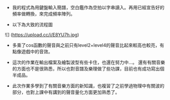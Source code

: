 
* 我的程式為用鍵盤輸入簡譜，空白鑑作為空拍以字串讀入。再用已經宣告好的頻率做轉換，來完成頻率陣列。

* 以下為大致的流程圖

![] (https://upload.cc/i/E8YU7h.jpg)

* 多乘了cos函數的聲音與之前只有level2+level4的聲音比起來較高也較亮，有點像遊戲中的音效。

* 這次的作業在輸出檔案及繪製波型有些卡住，也還在努力中...。
  還有有關音樂的方面也不是很熟悉，所以也對音譜及樂理做了些功課，目前也有成功寫出個半成品。
  
* 此次作業多學到了有關音樂方面的新知識，也複習了之前學過物理中有關波的部分，也對上課中有講到的聲音量化方面更加熟悉了。
